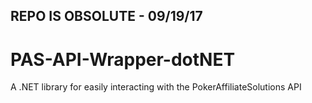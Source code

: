 ## REPO IS OBSOLUTE - 09/19/17
# PAS-API-Wrapper-dotNET
A .NET library for easily interacting with the PokerAffiliateSolutions API
